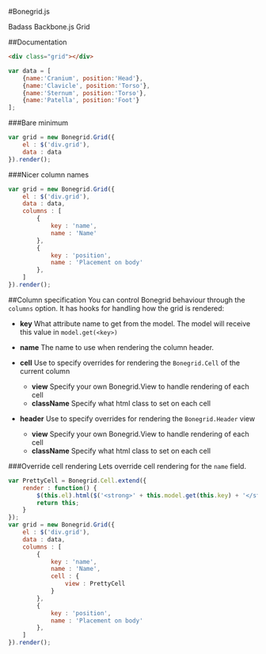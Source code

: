 #Bonegrid.js

Badass Backbone.js Grid

##Documentation
```html
<div class="grid"></div>
```
```js
var data = [
    {name:'Cranium', position:'Head'},
    {name:'Clavicle', position:'Torso'},
    {name:'Sternum', position:'Torso'},
    {name:'Patella', position:'Foot'}
];
```
###Bare minimum
```js
var grid = new Bonegrid.Grid({
    el : $('div.grid'),
    data : data
}).render();
```

###Nicer column names
```js
var grid = new Bonegrid.Grid({
    el : $('div.grid'),
    data : data,
    columns : [
        {
            key : 'name',
            name : 'Name'
        },
        {
            key : 'position',
            name : 'Placement on body'
        },
    ]
}).render();
```

##Column specification
You can control Bonegrid behaviour through the `columns` option.
It has hooks for handling how the grid is rendered:

 * **key**
    What attribute name to get from the model.
    The model will receive this value in `model.get(<key>)`

 * **name**
    The name to use when rendering the column header.

 * **cell**
    Use to specify overrides for rendering the `Bonegrid.Cell` of the current column
    
    * **view**
        Specify your own Bonegrid.View to handle rendering of each cell
    * **className**
        Specify what html class to set on each cell

 * **header**
    Use to specify overrides for rendering the `Bonegrid.Header` view

    * **view**
        Specify your own Bonegrid.View to handle rendering of each cell
    * **className**
        Specify what html class to set on each cell

###Override cell rendering
Lets override cell rendering for the `name` field.

```js
var PrettyCell = Bonegrid.Cell.extend({
    render : function() {
        $(this.el).html($('<strong>' + this.model.get(this.key) + '</strong>'));
        return this;
    }
});
var grid = new Bonegrid.Grid({
    el : $('div.grid'),
    data : data,
    columns : [
        {
            key : 'name',
            name : 'Name',
            cell : {
                view : PrettyCell
            }
        },
        {
            key : 'position',
            name : 'Placement on body'
        },
    ]
}).render();
```
